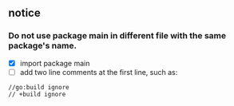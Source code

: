 ## notice 

### Do not use package main in different file with the same package's name.

- [x] import package main
- [ ] add two line comments at the first line, such as:
 ~~~
//go:build ignore
// +build ignore
 ~~~ 